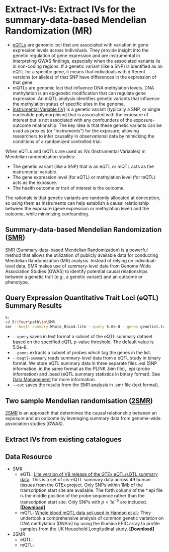 # Extract-IVs: Extract IVs for the summary-data-based Mendelian Randomization (MR)

- [eQTLs](https://en.wikipedia.org/wiki/Expression_quantitative_trait_loci) are genomic loci that are associated with variation in gene expression levels across individuals. They provide insight into the genetic regulation of gene expression and are instrumental in interpreting GWAS findings, especially when the associated variants lie in non-coding regions. If a genetic variant (like a SNP) is identified as an eQTL for a specific gene, it means that individuals with different versions (or alleles) of that SNP have differences in the expression of that gene.
- mQTLs are genomic loci that influence DNA methylation levels. DNA methylation is an epigenetic modification that can regulate gene expression. An mQTL analysis identifies genetic variants that influence the methylation status of specific sites in the genome.
- [Instrumental Variable (IV)](https://en.wikipedia.org/wiki/Instrumental_variables_estimation) is a genetic variant (typically a SNP, or single nucleotide polymorphism) that is associated with the exposure of interest but is not associated with any confounders of the exposure-outcome relationship. The key idea is that these genetic variants can be used as proxies (or "instruments") for the exposure, allowing researchers to infer causality in observational data by mimicking the conditions of a randomized controlled trial.

When eQTLs and mQTLs are used as IVs (Instrumental Variables) in Mendelian randomization studies:
- The genetic variant (like a SNP) that is an eQTL or mQTL acts as the instrumental variable.
- The gene expression level (for eQTL) or methylation level (for mQTL) acts as the exposure.
- The health outcome or trait of interest is the outcome.


The rationale is that genetic variants are randomly allocated at conception, so using them as instruments can help establish a causal relationship between the exposure (gene expression or methylation level) and the outcome, while minimizing confounding.

## Summary-data-based Mendelian Randomization ([SMR](https://yanglab.westlake.edu.cn/software/smr/#Overview))
[SMR](https://yanglab.westlake.edu.cn/software/smr/#Overview) (Summary-data-based Mendelian Randomization) is a powerful method that allows the utilization of publicly available data for conducting Mendelian Randomization (MR) analysis. Instead of relying on individual-level data, SMR makes use of summary-level data from Genome-Wide Association Studies (GWAS) to identify potential causal relationships between a genetic trait (e.g., a genetic variant) and an outcome or phenotype.

## Query Expression Quantitative Trait Loci (eQTL) Summary Results
```bash
S:
cd S:\Your\path\to\SMR
smr --beqtl-summary Whole_Blood.lite --query 5.0e-8 --genes genelist.txt --out myquery_lite
```

- `--query` saves in text format a subset of the eQTL summary dataset based on the specified eQTL p-value threshold. The default value is 5.0e-8.
- `--genes` extracts a subset of probes which tag the genes in the list.
- `--beqtl-summary` reads summary-level data from a eQTL study in binary format. We store eQTL summary data in three separate files .esi (SNP information, in the same format as the PLINK .bim file), .epi (probe information) and .besd (eQTL summary statistics in binary format). See [Data Management](https://yanglab.westlake.edu.cn/software/smr/#DataManagement) for more information.
- `--out` saves the results from the SMR analysis in .smr file (text format).

## Two sample Mendelian randomisation ([2SMR](https://mrcieu.github.io/TwoSampleMR/index.html))
[2SMR](https://mrcieu.github.io/TwoSampleMR/articles/introduction.html) is an approach that determines the causal relationship between an exposure and an outcome by leveraging summary data from genome-wide association studies (GWAS).

## Extract IVs from existing catalogues

## Data Resource
- SMR
  - eQTL: [Lite version of V8 release of the GTEx eQTL/sQTL summary data](https://www.science.org/doi/10.1126/science.aaz1776?url_ver=Z39.88-2003&rfr_id=ori:rid:crossref.org&rfr_dat=cr_pub%20%200pubmed): This is a set of cis-eQTL summary data across 49 human tissues from the GTEx project. Only SNPs within 1Mb of the transcription start site are available. The forth column of the *.epi file is the middle position of the probe sequence rather than the transcription start site. Only SNPs with $p < 1e^{-5}$ are included. **[[Download](https://yanglab.westlake.edu.cn/data/SMR/GTEx_V8_cis_eqtl_summary_lite.tar)]**
  - mQTL: [Whole blood mQTL data set used in Hannon et al.](https://www.sciencedirect.com/science/article/pii/S0002929718303185?via=ihub): They undertook a comprehensive analysis of common genetic variation on DNA methylation (DNAm) by using the Illumina EPIC array to profile samples from the UK Household Longitudinal study. **[[Download](https://yanglab.westlake.edu.cn/data/SMR/US_mQTLS_SMR_format.zip)]**
- 2SMR
  - eQTL:
  - mQTL:
















 <!--- <p> <a href="https://yanglab.westlake.edu.cn/data/SMR/GTEx_V8_cis_eqtl_summary_lite.tar"> <img src="https://img.shields.io/badge/-Download-blue?style=plastic" height="25px"> <p> -->

 
